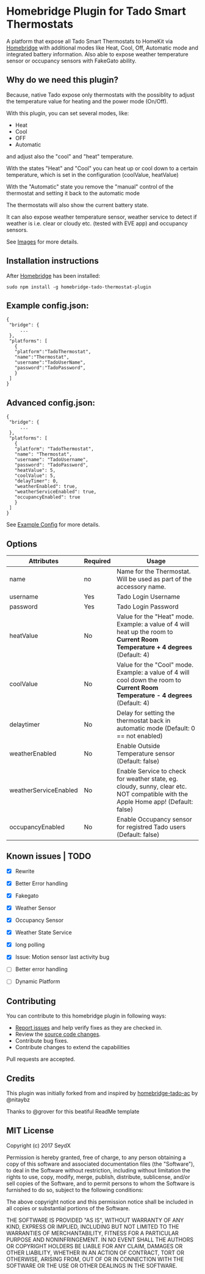 # Homebridge Plugin for Tado Smart Thermostats

A platform that expose all Tado Smart Thermostats to HomeKit via [Homebridge](https://github.com/nfarina/homebridge) with additional modes like Heat, Cool, Off, Automatic mode and integrated battery information. Also able to expose weather temperature sensor or occupancy sensors with FakeGato ability.

## Why do we need this plugin?

Because, native Tado expose only thermostats with the possiblity to adjust the temperature value for heating and the power mode (On/Off).

With this plugin, you can set several modes, like:

 - Heat
 - Cool
 - OFF
 - Automatic
 
 and adjust also the "cool" and "heat" temperature. 
 
 
With the states "Heat" and "Cool" you can heat up or cool down to a certain temperature, which is set in the configuration (coolValue, heatValue)

With the "Automatic" state you remove the "manual" control of the thermostat and setting it back to the automatic mode

The thermostats will also show the current battery state.

It can also expose weather temperature sensor, weather service to detect if weather is i.e. clear or cloudy etc. (tested with EVE app) and occupancy sensors.

See [Images](https://github.com/SeydX/homebridge-tado-thermostat/tree/master/images/) for more details.


## Installation instructions

After [Homebridge](https://github.com/nfarina/homebridge) has been installed:

 ```sudo npm install -g homebridge-tado-thermostat-plugin```
 
 
 ## Example config.json:

 ```
{
  "bridge": {
      ...
  },
  "platforms": [
    {
    "platform":"TadoThermostat",
    "name":"Thermostat",
    "username":"TadoUserName",
    "password":"TadoPassword",
    }
  ]
}
```

 ## Advanced config.json:

 ```
{
  "bridge": {
      ...
  },
  "platforms": [
    {
    "platform": "TadoThermostat",
    "name": "Thermostat",
    "username": "TadoUsername",
    "password": "TadoPassword",
    "heatValue": 5,
    "coolValue": 5,
    "delayTimer": 0,
    "weatherEnabled": true,
    "weatherServiceEnabled": true,
    "occupancyEnabled": true
    }
  ]
}
```
See [Example Config](https://github.com/SeydX/homebridge-tado-thermostat/edit/master/config-example.json) for more details.


## Options

| Attributes | Required | Usage |
|------------|----------|-------|
| name | no | Name for the Thermostat. Will be used as part of the accessory name.  |
| username | Yes | Tado Login Username |
| password | Yes | Tado Login Password |
| heatValue | No | Value for the "Heat" mode. Example: a value of 4 will heat up the room to **Current Room Temperature + 4 degrees** (Default: 4) |
| coolValue | No | Value for the "Cool" mode. Example: a value of 4 will cool down the room to **Current Room Temperature - 4 degrees** (Default: 4) |
| delaytimer | No | Delay for setting the thermostat back in automatic mode (Default: 0 == not enabled) |
| weatherEnabled | No | Enable Outside Temperature sensor (Default: false) |
| weatherServiceEnabled | No | Enable Service to check for weather state, eg. cloudy, sunny, clear etc. NOT compatible with the Apple Home app! (Default: false) |
| occupancyEnabled | No | Enable Occupancy sensor for registred Tado users (Default: false) |


## Known issues | TODO

- [x] Rewrite
- [x] Better Error handling
- [x] Fakegato
- [x] Weather Sensor
- [x] Occupancy Sensor
- [x] Weather State Service
- [x] long polling
- [x] Issue: Motion sensor last activity bug
- [ ] Better error handling
- [ ] Dynamic Platform


## Contributing

You can contribute to this homebridge plugin in following ways:

- [Report issues](https://github.com/SeydX/homebridge-tado-thermostat/issues) and help verify fixes as they are checked in.
- Review the [source code changes](https://github.com/SeydX/homebridge-tado-thermostat/pulls).
- Contribute bug fixes.
- Contribute changes to extend the capabilities

Pull requests are accepted.


## Credits

This plugin was initially forked from and inspired by [homebridge-tado-ac](https://github.com/nitaybz/homebridge-tado-ac) by @nitaybz

Thanks to @grover for this beatiful ReadMe template


## MIT License

Copyright (c) 2017 SeydX

Permission is hereby granted, free of charge, to any person obtaining a copy
of this software and associated documentation files (the "Software"), to deal
in the Software without restriction, including without limitation the rights
to use, copy, modify, merge, publish, distribute, sublicense, and/or sell
copies of the Software, and to permit persons to whom the Software is
furnished to do so, subject to the following conditions:

The above copyright notice and this permission notice shall be included in all
copies or substantial portions of the Software.

THE SOFTWARE IS PROVIDED "AS IS", WITHOUT WARRANTY OF ANY KIND, EXPRESS OR
IMPLIED, INCLUDING BUT NOT LIMITED TO THE WARRANTIES OF MERCHANTABILITY,
FITNESS FOR A PARTICULAR PURPOSE AND NONINFRINGEMENT. IN NO EVENT SHALL THE
AUTHORS OR COPYRIGHT HOLDERS BE LIABLE FOR ANY CLAIM, DAMAGES OR OTHER
LIABILITY, WHETHER IN AN ACTION OF CONTRACT, TORT OR OTHERWISE, ARISING FROM,
OUT OF OR IN CONNECTION WITH THE SOFTWARE OR THE USE OR OTHER DEALINGS IN THE
SOFTWARE.
